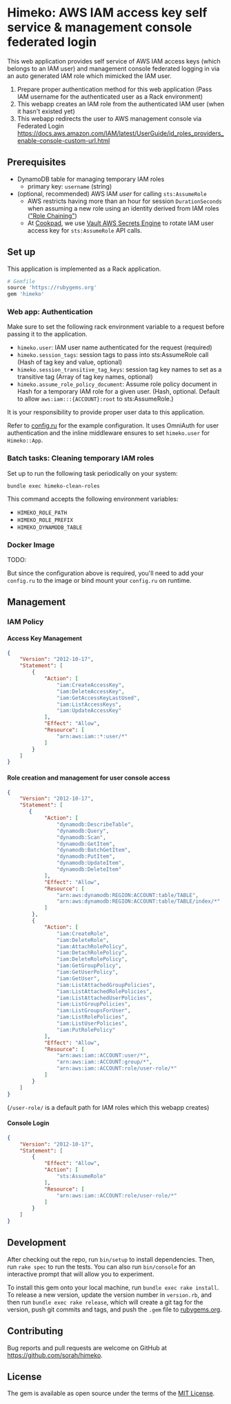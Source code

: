 # Himeko: AWS IAM access key self service & management console federated login

This web application provides self service of AWS IAM access keys (which belongs to an IAM user) and management console federated logging in via an auto generated IAM role which mimicked the IAM user.

1. Prepare proper authentication method for this web application (Pass IAM username for the authenticated user as a Rack environment)
2. This webapp creates an IAM role from the authenticated IAM user (when it hasn't existed yet)
3. This webapp redirects the user to AWS management console via Federated Login https://docs.aws.amazon.com/IAM/latest/UserGuide/id_roles_providers_enable-console-custom-url.html

## Prerequisites

- DynamoDB table for managing temporary IAM roles
  - primary key: `username` (string)
- (optional, recommended) AWS IAM _user_ for calling `sts:AssumeRole`
  - AWS restricts having more than an hour for session `DurationSeconds` when assuming a new role using an identity derived from IAM roles (["Role Chaining"](https://docs.aws.amazon.com/IAM/latest/UserGuide/id_roles_terms-and-concepts.html))
  - At [Cookpad](https://info.cookpad.com/), we use [Vault AWS Secrets Engine](https://www.vaultproject.io/docs/secrets/aws/index.html) to rotate IAM user access key for `sts:AssumeRole` API calls.

## Set up

This application is implemented as a Rack application.

```ruby
# Gemfile
source 'https://rubygems.org'
gem 'himeko'
```

### Web app: Authentication

Make sure to set the following rack environment variable to a request before passing it to the application.

- `himeko.user`: IAM user name authenticated for the request (required)
- `himeko.session_tags`: session tags to pass into sts:AssumeRole call (Hash of tag key and value, optional)
- `himeko.session_transitive_tag_keys`: session tag key names to set as a transitive tag (Array of tag key names, optional)
- `himeko.assume_role_policy_document`: Assume role policy document in Hash for a temporary IAM role for a given user. (Hash, optional. Default to allow `aws:iam:::{ACCOUNT}:root` to sts:AssumeRole.)

It is your responsibility to provide proper user data to this application. 

Refer to [config.ru](./config.ru) for the example configuration. It uses OmniAuth for user authentication and the inline middleware ensures to set `himeko.user` for `Himeko::App`.

### Batch tasks: Cleaning temporary IAM roles

Set up to run the following task periodically on your system:

```
bundle exec himeko-clean-roles
```

This command accepts the following environment variables:

- `HIMEKO_ROLE_PATH`
- `HIMEKO_ROLE_PREFIX`
- `HIMEKO_DYNAMODB_TABLE`

### Docker Image

TODO:

But since the configuration above is required, you'll need to add your `config.ru` to the image or bind mount your `config.ru` on runtime.

## Management

### IAM Policy

#### Access Key Management

``` json
{
    "Version": "2012-10-17",
    "Statement": [
        {
            "Action": [
                "iam:CreateAccessKey",
                "iam:DeleteAccessKey",
                "iam:GetAccessKeyLastUsed",
                "iam:ListAccessKeys",
                "iam:UpdateAccessKey"
            ],
            "Effect": "Allow",
            "Resource": [
                "arn:aws:iam::*:user/*"
            ]
        }
    ]
}
```

#### Role creation and management for user console access

``` json
{
    "Version": "2012-10-17",
    "Statement": [
       {
            "Action": [
                "dynamodb:DescribeTable",
                "dynamodb:Query",
                "dynamodb:Scan",
                "dynamodb:GetItem",
                "dynamodb:BatchGetItem",
                "dynamodb:PutItem",
                "dynamodb:UpdateItem",
                "dynamodb:DeleteItem"
            ],
            "Effect": "Allow",
            "Resource": [
                "arn:aws:dynamodb:REGION:ACCOUNT:table/TABLE",
                "arn:aws:dynamodb:REGION:ACCOUNT:table/TABLE/index/*"
            ]
        },
        {
            "Action": [
                "iam:CreateRole",
                "iam:DeleteRole",
                "iam:AttachRolePolicy",
                "iam:DetachRolePolicy",
                "iam:DeleteRolePolicy",
                "iam:GetGroupPolicy",
                "iam:GetUserPolicy",
                "iam:GetUser",
                "iam:ListAttachedGroupPolicies",
                "iam:ListAttachedRolePolicies",
                "iam:ListAttachedUserPolicies",
                "iam:ListGroupPolicies",
                "iam:ListGroupsForUser",
                "iam:ListRolePolicies",
                "iam:ListUserPolicies",
                "iam:PutRolePolicy"
            ],
            "Effect": "Allow",
            "Resource": [
                "arn:aws:iam::ACCOUNT:user/*",
                "arn:aws:iam::ACCOUNT:group/*",
                "arn:aws:iam::ACCOUNT:role/user-role/*"
            ]
        }
    ]
}
```

(`/user-role/` is a default path for IAM roles which this webapp creates)

#### Console Login

```json
{
    "Version": "2012-10-17",
    "Statement": [
        {
            "Effect": "Allow",
            "Action": [
                "sts:AssumeRole"
            ],
            "Resource": [
                "arn:aws:iam::ACCOUNT:role/user-role/*"
            ]
        }
    ]
}
```

## Development

After checking out the repo, run `bin/setup` to install dependencies. Then, run `rake spec` to run the tests. You can also run `bin/console` for an interactive prompt that will allow you to experiment.

To install this gem onto your local machine, run `bundle exec rake install`. To release a new version, update the version number in `version.rb`, and then run `bundle exec rake release`, which will create a git tag for the version, push git commits and tags, and push the `.gem` file to [rubygems.org](https://rubygems.org).

## Contributing

Bug reports and pull requests are welcome on GitHub at https://github.com/sorah/himeko.

## License

The gem is available as open source under the terms of the [MIT License](https://opensource.org/licenses/MIT).

